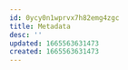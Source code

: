 ```yaml
---
id: 0ycy0n1wprvx7h82emg4zgc
title: Metadata
desc: ''
updated: 1665563631473
created: 1665563631473
---
```


